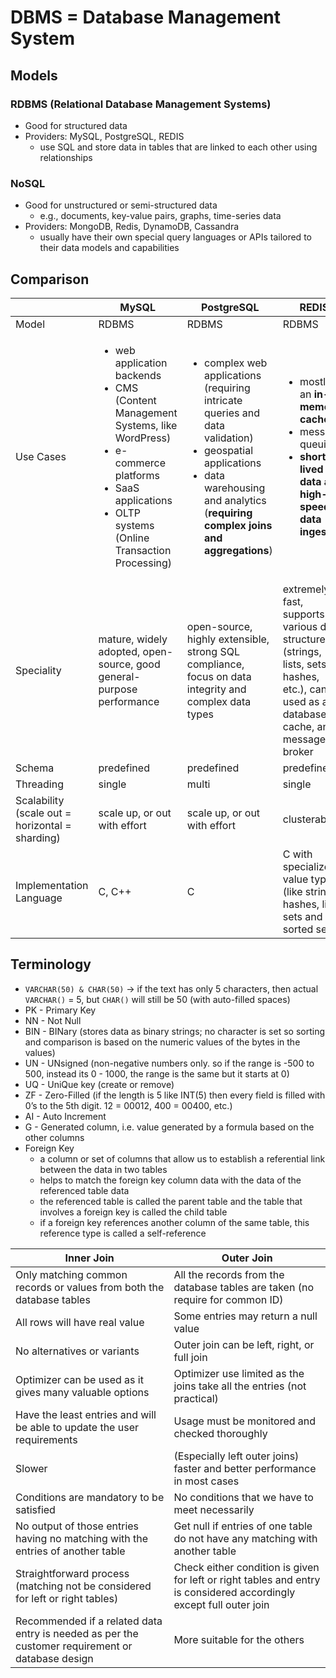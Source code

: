 # DBMS = Database Management System
## Models
### RDBMS (Relational Database Management Systems)
* Good for structured data
* Providers: MySQL, PostgreSQL, REDIS
  * use SQL and store data in tables that are linked to each other using relationships
### NoSQL
* Good for unstructured or semi-structured data
  * e.g., documents, key-value pairs, graphs, time-series data
* Providers: MongoDB, Redis, DynamoDB, Cassandra
  * usually have their own special query languages or APIs tailored to their data models and capabilities

## Comparison
|  | MySQL | PostgreSQL | REDIS | CockroachDB | SQLite / TabDB | Snowflake | MongoDB |
|--|-------|------------|-------|-------------|-------|-----------|---------|
| Model | RDBMS | RDBMS | RDBMS | RDBMS | RDBMS | Semi | NoSQL |
| Use Cases | <ul><li>web application backends</li><li>CMS (Content Management Systems, like WordPress)</li><li>e-commerce platforms</li><li>SaaS applications</li><li>OLTP systems (Online Transaction Processing)</li></ul> | <ul><li>complex web applications (requiring intricate queries and data validation)</li><li>geospatial applications</li><li>data warehousing and analytics (**requiring complex joins and aggregations**)</li></ul> | <ul><li>mostly as an **in-memory cache**</li><li>message queuing</li><li>**short-lived data and high-speed data ingestion**</li></ul> | <ul><li>global applications (requiring high availability and data locality)</li><li>modern microservices architectures</li><li>alternative to sharded RDBMS setups</li></ul> | <ul><li>mobile applications</li><li>desktop applications</li><li>IoT devices and other embedded systems</li><li>client-side caching</li></ul> | <ul><li>cloud-based and on-premise data warehousing</li><li>**large-scale data analytics** and Business Intelligence (BI)</li><li>data lakes and data engineering pipelines</li><li>**secure data sharing** (between organizations)</li></ul> | <ul><li>CMS</li><li>mobile application backends</li><li>**real-time analytics and logging**</li><li>IoT data storage</li><li>applications with **rapidly evolving data structures**</li></ul> |
| Speciality | mature, widely adopted, open-source, good general-purpose performance | open-source, highly extensible, strong SQL compliance, focus on data integrity and complex data types | extremely fast, supports various data structures (strings, lists, sets, hashes, etc.), can be used as a database, cache, and message broker | cloud-native, designed for resilience, horizontal scalability, and strong consistency (**PostgreSQL wire-compatible**) | serverless, self-contained, transactional, file-based | fully managed SaaS, separates compute and storage, designed for elasticity and concurrency | stores data in flexible, JSON-like documents (BSON), document-oriented |
| Schema | predefined | predefined | predefined | predefined | predefined | schema-on-read | flexible |
| Threading | single | multi | single | multi | single | multi | multi |
| Scalability (scale out = horizontal = sharding) | scale up, or out with effort | scale up, or out with effort | clusterable | scale out | embedded, single file on disk | both | scale out |
| Implementation Language | C, C++ | C | C with specialized value types (like strings, hashes, lists, sets and sorted sets) | Go | JavaScript (uses [Emscripten](https://emscripten.org/) to convert SQLite's C code into JavaScript) | C++ | Python |

## Terminology
* `VARCHAR(50) & CHAR(50)` -> if the text has only 5 characters, then actual `VARCHAR()` = 5, but `CHAR()` will still be 50 (with auto-filled spaces)
* PK - Primary Key
* NN - Not Null
* BIN - BINary (stores data as binary strings; no character is set so sorting and comparison is based on the numeric values of the bytes in the values)
* UN - UNsigned (non-negative numbers only. so if the range is -500 to 500, instead its 0 - 1000, the range is the same but it starts at 0)
* UQ - UniQue key (create or remove)
* ZF - Zero-Filled (if the length is 5 like INT(5) then every field is filled with 0’s to the 5th digit. 12 = 00012, 400 = 00400, etc.)
* AI - Auto Increment
* G - Generated column, i.e. value generated by a formula based on the other columns
* Foreign Key
  * a column or set of columns that allow us to establish a referential link between the data in two tables
  * helps to match the foreign key column data with the data of the referenced table data
  * the referenced table is called the parent table and the table that involves a foreign key is called the child table
  * if a foreign key references another column of the same table, this reference type is called a self-reference

| Inner Join                                                                      | Outer Join |
|---------------------------------------------------------------------------------|------------|
| Only matching common records or values from both the database tables            | All the records from the database tables are taken (no require for common ID) |
| All rows will have real value                                                   | Some entries may return a null value |
| No alternatives or variants                                                     | Outer join can be left, right, or full join |
| Optimizer can be used as it gives many valuable options                         | Optimizer use limited as the joins take all the entries (not practical) |
| Have the least entries and will be able to update the user requirements         | Usage must be monitored and checked thoroughly |
| Slower                                                                          | (Especially left outer joins) faster and better performance in most cases |
| Conditions are mandatory to be satisfied                                        | No conditions that we have to meet necessarily |
| No output of those entries having no matching with the entries of another table | Get null if entries of one table do not have any matching with another table |
| Straightforward process (matching not be considered for left or right tables)   | Check either condition is given for left or right tables and entry is considered accordingly except full outer join |
| Recommended if a related data entry is needed as per the customer requirement or database design | More suitable for the others |

